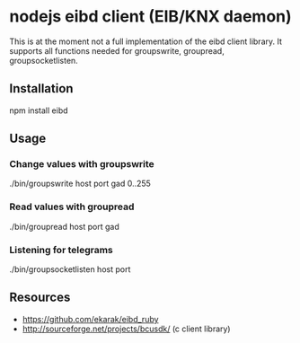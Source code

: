 # nodejs eibd client (EIB/KNX daemon)

This is at the moment not a full implementation of the eibd client library. It supports all functions needed
for groupswrite, groupread, groupsocketlisten.

## Installation

  npm install eibd

## Usage

### Change values with groupswrite
  
  ./bin/groupswrite host port gad 0..255

### Read values with groupread
  ./bin/groupread host port gad

### Listening for telegrams
  ./bin/groupsocketlisten host port

## Resources

 * https://github.com/ekarak/eibd_ruby
 * http://sourceforge.net/projects/bcusdk/ (c client library)

